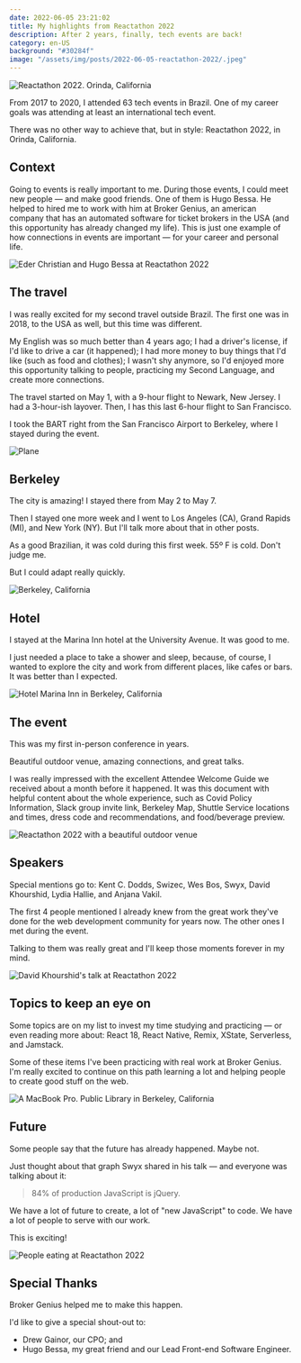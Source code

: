 ```yaml
---
date: 2022-06-05 23:21:02
title: My highlights from Reactathon 2022
description: After 2 years, finally, tech events are back!
category: en-US
background: "#30284f"
image: "/assets/img/posts/2022-06-05-reactathon-2022/.jpeg"
---
```


![Reactathon 2022. Orinda, California](/assets/img/posts/2022-06-05-reactathon-2022/1.jpeg)

From 2017 to 2020, I attended 63 tech events in Brazil. One of my career goals was attending at least an international tech event.

There was no other way to achieve that, but in style: Reactathon 2022, in Orinda, California.

## Context

Going to events is really important to me. During those events, I could meet new people — and make good friends. One of them is Hugo Bessa. He helped to hired me to work with him at Broker Genius, an american company that has an automated software for ticket brokers in the USA (and this opportunity has already changed my life). This is just one example of how connections in events are important — for your career and personal life.

![Eder Christian and Hugo Bessa at Reactathon 2022](/assets/img/posts/2022-06-05-reactathon-2022/2.jpeg)

## The travel

I was really excited for my second travel outside Brazil. The first one was in 2018, to the USA as well, but this time was different.

My English was so much better than 4 years ago; I had a driver's license, if I'd like to drive a car (it happened); I had more money to buy things that I'd like (such as food and clothes); I wasn't shy anymore, so I'd enjoyed more this opportunity talking to people, practicing my Second Language, and create more connections.

The travel started on May 1, with a 9-hour flight to Newark, New Jersey. I had a 3-hour-ish layover. Then, I has this last 6-hour flight to San Francisco.

I took the BART right from the San Francisco Airport to Berkeley, where I stayed during the event.

![Plane](/assets/img/posts/2022-06-05-reactathon-2022/3-plane.jpeg)

## Berkeley

The city is amazing! I stayed there from May 2 to May 7.

Then I stayed one more week and I went to Los Angeles (CA), Grand Rapids (MI), and New York (NY). But I'll talk more about that in other posts.

As a good Brazilian, it was cold during this first week. 55º F is cold. Don't judge me.

But I could adapt really quickly.

![Berkeley, California](/assets/img/posts/2022-06-05-reactathon-2022/4.jpeg)

## Hotel

I stayed at the Marina Inn hotel at the University Avenue. It was good to me.

I just needed a place to take a shower and sleep, because, of course, I wanted to explore the city and work from different places, like cafes or bars. It was better than I expected.

![Hotel Marina Inn in Berkeley, California](/assets/img/posts/2022-06-05-reactathon-2022/5.jpeg)

## The event

This was my first in-person conference in years.

Beautiful outdoor venue, amazing connections, and great talks.

I was really impressed with the excellent Attendee Welcome Guide we received about a month before it happened. It was this document with helpful content about the whole experience, such as Covid Policy Information, Slack group invite link, Berkeley Map, Shuttle Service locations and times, dress code and recommendations, and food/beverage preview.

![Reactathon 2022 with a beautiful outdoor venue](/assets/img/posts/2022-06-05-reactathon-2022/6.jpeg)

## Speakers

Special mentions go to: Kent C. Dodds, Swizec, Wes Bos, Swyx, David Khourshid, Lydia Hallie, and Anjana Vakil.

The first 4 people mentioned I already knew from the great work they've done for the web development community for years now. The other ones I met during the event.

Talking to them was really great and I'll keep those moments forever in my mind.

![David Khourshid's talk at Reactathon 2022](/assets/img/posts/2022-06-05-reactathon-2022/7.jpeg)

## Topics to keep an eye on

Some topics are on my list to invest my time studying and practicing — or even reading more about: React 18, React Native, Remix, XState, Serverless, and Jamstack.

Some of these items I've been practicing with real work at Broker Genius. I'm really excited to continue on this path learning a lot and helping people to create good stuff on the web.

![A MacBook Pro. Public Library in Berkeley, California](/assets/img/posts/2022-06-05-reactathon-2022/8.jpeg)

## Future

Some people say that the future has already happened. Maybe not.

Just thought about that graph Swyx shared in his talk — and everyone was talking about it:

> 84% of production JavaScript is jQuery.

We have a lot of future to create, a lot of "new JavaScript" to code. We have a lot of people to serve with our work.

This is exciting!

![People eating at Reactathon 2022](/assets/img/posts/2022-06-05-reactathon-2022/9.jpeg)

## Special Thanks

Broker Genius helped me to make this happen.

I'd like to give a special shout-out to:

- Drew Gainor, our CPO; and
- Hugo Bessa, my great friend and our Lead Front-end Software Engineer.
